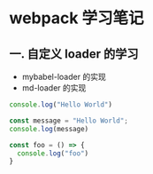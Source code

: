 # webpack 学习笔记

## 一. 自定义 loader 的学习

* mybabel-loader 的实现
* md-loader 的实现

```js
console.log("Hello World")

const message = "Hello World";
console.log(message)

const foo = () => {
  console.log("foo")
}
```
